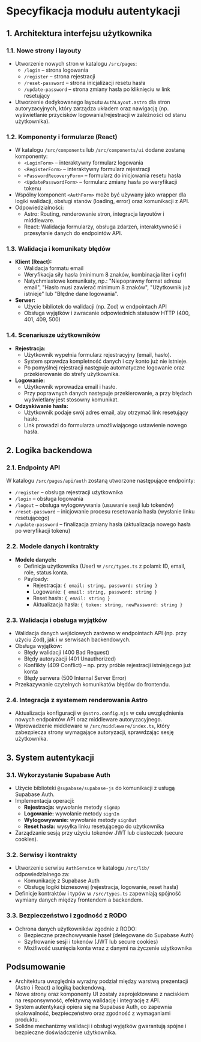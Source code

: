 # Specyfikacja modułu autentykacji

## 1. Architektura interfejsu użytkownika

### 1.1. Nowe strony i layouty
- Utworzenie nowych stron w katalogu `/src/pages`:
  - `/login` – strona logowania
  - `/register` – strona rejestracji
  - `/reset-password` – strona inicjalizacji resetu hasła
  - `/update-password` – strona zmiany hasła po kliknięciu w link resetujący
- Utworzenie dedykowanego layoutu `AuthLayout.astro` dla stron autoryzacyjnych, który zarządza układem oraz nawigacją (np. wyświetlanie przycisków logowania/rejestracji w zależności od stanu użytkownika).

### 1.2. Komponenty i formularze (React)
- W katalogu `/src/components` lub `/src/components/ui` dodane zostaną komponenty:
  - `<LoginForm>` – interaktywny formularz logowania
  - `<RegisterForm>` – interaktywny formularz rejestracji
  - `<PasswordRecoveryForm>` – formularz do inicjowania resetu hasła
  - `<UpdatePasswordForm>` – formularz zmiany hasła po weryfikacji tokenu
- Wspólny komponent `<AuthForm>` może być używany jako wrapper dla logiki walidacji, obsługi stanów (loading, error) oraz komunikacji z API.
- Odpowiedzialności:
  - Astro: Routing, renderowanie stron, integracja layoutów i middleware.
  - React: Walidacja formularzy, obsługa zdarzeń, interaktywność i przesyłanie danych do endpointów API.

### 1.3. Walidacja i komunikaty błędów
- **Klient (React):**
  - Walidacja formatu email
  - Weryfikacja siły hasła (minimum 8 znaków, kombinacja liter i cyfr)
  - Natychmiastowe komunikaty, np.: "Niepoprawny format adresu email", "Hasło musi zawierać minimum 8 znaków", "Użytkownik już istnieje" lub "Błędne dane logowania".
- **Serwer:**
  - Użycie bibliotek do walidacji (np. Zod) w endpointach API
  - Obsługa wyjątków i zwracanie odpowiednich statusów HTTP (400, 401, 409, 500)

### 1.4. Scenariusze użytkowników
- **Rejestracja:**
  - Użytkownik wypełnia formularz rejestracyjny (email, hasło).
  - System sprawdza kompletność danych i czy konto już nie istnieje.
  - Po pomyślnej rejestracji następuje automatyczne logowanie oraz przekierowanie do strefy użytkownika.
- **Logowanie:**
  - Użytkownik wprowadza email i hasło.
  - Przy poprawnych danych następuje przekierowanie, a przy błędach wyświetlany jest stosowny komunikat.
- **Odzyskiwanie hasła:**
  - Użytkownik podaje swój adres email, aby otrzymać link resetujący hasło.
  - Link prowadzi do formularza umożliwiającego ustawienie nowego hasła.

## 2. Logika backendowa

### 2.1. Endpointy API
W katalogu `/src/pages/api/auth` zostaną utworzone następujące endpointy:
- `/register` – obsługa rejestracji użytkownika
- `/login` – obsługa logowania
- `/logout` – obsługa wylogowywania (usuwanie sesji lub tokenów)
- `/reset-password` – inicjowanie procesu resetowania hasła (wysłanie linku resetującego)
- `/update-password` – finalizacja zmiany hasła (aktualizacja nowego hasła po weryfikacji tokenu)

### 2.2. Modele danych i kontrakty
- **Modele danych:**
  - Definicja użytkownika (User) w `/src/types.ts` z polami: ID, email, role, status konta.
  - Payloady:
    - Rejestracja: `{ email: string, password: string }`
    - Logowanie: `{ email: string, password: string }`
    - Reset hasła: `{ email: string }`
    - Aktualizacja hasła: `{ token: string, newPassword: string }`

### 2.3. Walidacja i obsługa wyjątków
- Walidacja danych wejściowych zarówno w endpointach API (np. przy użyciu Zod), jak i w serwisach backendowych.
- Obsługa wyjątków:
  - Błędy walidacji (400 Bad Request)
  - Błędy autoryzacji (401 Unauthorized)
  - Konflikty (409 Conflict) – np. przy próbie rejestracji istniejącego już konta
  - Błędy serwera (500 Internal Server Error)
- Przekazywanie czytelnych komunikatów błędów do frontendu.

### 2.4. Integracja z systemem renderowania Astro
- Aktualizacja konfiguracji w `@astro.config.mjs` w celu uwzględnienia nowych endpointów API oraz middleware autoryzacyjnego.
- Wprowadzenie middleware w `/src/middleware/index.ts`, który zabezpiecza strony wymagające autoryzacji, sprawdzając sesję użytkownika.

## 3. System autentykacji

### 3.1. Wykorzystanie Supabase Auth
- Użycie biblioteki `@supabase/supabase-js` do komunikacji z usługą Supabase Auth.
- Implementacja operacji:
  - **Rejestracja:** wywołanie metody `signUp`
  - **Logowanie:** wywołanie metody `signIn`
  - **Wylogowywanie:** wywołanie metody `signOut`
  - **Reset hasła:** wysyłka linku resetującego do użytkownika
- Zarządzanie sesją przy użyciu tokenów JWT lub ciasteczek (secure cookies).

### 3.2. Serwisy i kontrakty
- Utworzenie serwisu `AuthService` w katalogu `/src/lib/` odpowiedzialnego za:
  - Komunikację z Supabase Auth
  - Obsługę logiki biznesowej (rejestracja, logowanie, reset hasła)
- Definicje kontraktów i typów w `/src/types.ts` zapewniają spójność wymiany danych między frontendem a backendem.

### 3.3. Bezpieczeństwo i zgodność z RODO
- Ochrona danych użytkowników zgodnie z RODO:
  - Bezpieczne przechowywanie haseł (delegowane do Supabase Auth)
  - Szyfrowanie sesji i tokenów (JWT lub secure cookies)
  - Możliwość usunięcia konta wraz z danymi na życzenie użytkownika

## Podsumowanie
- Architektura uwzględnia wyraźny podział między warstwą prezentacji (Astro i React) a logiką backendową.
- Nowe strony oraz komponenty UI zostały zaprojektowane z naciskiem na responsywność, efektywną walidację i integrację z API.
- System autentykacji opiera się na Supabase Auth, co zapewnia skalowalność, bezpieczeństwo oraz zgodność z wymaganiami produktu.
- Solidne mechanizmy walidacji i obsługi wyjątków gwarantują spójne i bezpieczne doświadczenie użytkownika. 